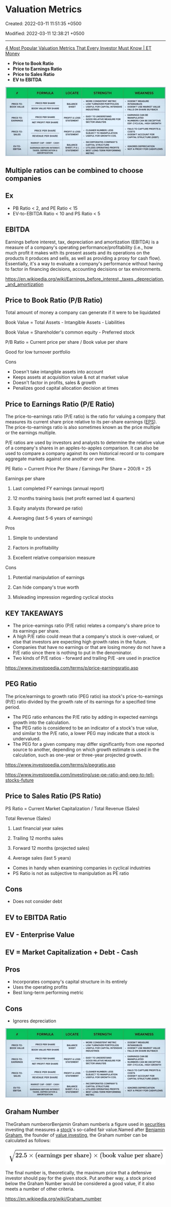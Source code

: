 # Valuation Metrics

Created: 2022-03-11 11:51:35 +0500

Modified: 2022-03-11 12:38:21 +0500

---

[4 Most Popular Valuation Metrics That Every Investor Must Know | ET Money](https://www.youtube.com/watch?v=kqNaY3woTeE)

- **Price to Book Ratio**
- **Price to Earnings Ratio**
- **Price to Sales Ratio**
- **EV to EBITDA**

![image](media/Market-Terms_Valuation-Metrics-image1.jpeg)

## Multiple ratios can be combined to choose companies

## Ex

- PB Ratio < 2, and PE Ratio < 15
- EV-to-EBITDA Ratio < 10 and PS Ratio < 5

## EBITDA

Earnings before interest, tax, depreciation and amortization (EBITDA) is a measure of a company's operating performance/profitability (i.e., how much profit it makes with its present assets and its operations on the products it produces and sells, as well as providing a proxy for cash flow). Essentially, it's a way to evaluate a company's performance without having to factor in financing decisions, accounting decisions or tax environments.

<https://en.wikipedia.org/wiki/Earnings_before_interest,_taxes,_depreciation,_and_amortization>

## Price to Book Ratio (P/B Ratio)

Total amount of money a company can generate if it were to be liquidated

Book Value = Total Assets - Intangible Assets - Liabilities

Book Value = Shareholder's common equity - Preferred stock

P/B Ratio = Current price per share / Book value per share

Good for low turnover portfolio

Cons

- Doesn't take intangible assets into account
- Keeps assets at acquisition value & not at market value
- Doesn't factor in profits, sales & growth
- Penalizes good capital allocation decision at times

## Price to Earnings Ratio (P/E Ratio)

The price-to-earnings ratio (P/E ratio) is the ratio for valuing a company that measures its current share price relative to its per-share earnings ([EPS](https://www.investopedia.com/terms/e/eps.asp)). The price-to-earnings ratio is also sometimes known as the price multiple or the earnings multiple.

P/E ratios are used by investors and analysts to determine the relative value of a company's shares in an apples-to-apples comparison. It can also be used to compare a company against its own historical record or to compare aggregate markets against one another or over time.

PE Ratio = Current Price Per Share / Earnings Per Share = 200/8 = 25

Earnings per share

1. Last completed FY earnings (annual report)

2. 12 months training basis (net profit earned last 4 quarters)

3. Equity analysts (forward pe ratio)

4. Averaging (last 5-6 years of earnings)

Pros

1. Simple to understand

2. Factors in profitability

3. Excellent relative comparision measure

Cons

1. Potential manipulation of earnings

2. Can hide company's true worth

3. Misleading impression regarding cyclical stocks

## KEY TAKEAWAYS

- The price-earnings ratio (P/E ratio) relates a company's share price to its earnings per share.
- A high P/E ratio could mean that a company's stock is over-valued, or else that investors are expecting high growth rates in the future.
- Companies that have no earnings or that are losing money do not have a P/E ratio since there is nothing to put in the denominator.
- Two kinds of P/E ratios - forward and trailing P/E -are used in practice

<https://www.investopedia.com/terms/p/price-earningsratio.asp>

## PEG Ratio

The price/earnings to growth ratio (PEG ratio) isa stock's price-to-earnings (P/E) ratio divided by the growth rate of its earnings for a specified time period.

- The PEG ratio enhances the P/E ratio by adding in expected earnings growth into the calculation.
- The PEG ratio is considered to be an indicator of a stock's true value, and similar to the P/E ratio, a lower PEG may indicate that a stock is undervalued.
- The PEG for a given company may differ significantly from one reported source to another, depending on which growth estimate is used in the calculation, such as one-year or three-year projected growth.

<https://www.investopedia.com/terms/p/pegratio.asp>

<https://www.investopedia.com/investing/use-pe-ratio-and-peg-to-tell-stocks-future>

## Price to Sales Ratio (PS Ratio)

PS Ratio = Current Market Capitalization / Total Revenue (Sales)

Total Revenue (Sales)

1. Last financial year sales

2. Trailing 12 months sales

3. Forward 12 months (projected sales)

4. Average sales (last 5 years)

- Comes in handy when examining companies in cyclical industries
- PS Ratio is not as subjective to manipulation as PE ratio

## Cons

- Does not consider debt

## EV to EBITDA Ratio

## EV - Enterprise Value

## EV = Market Capitalization + Debt - Cash

## Pros

- Incorporates company's capital structure in its entirely
- Uses the operating profits
- Best long-term performing metric

## Cons

- Ignores depreciation

![image](media/Market-Terms_Valuation-Metrics-image1.jpeg)

## Graham Number

TheGraham numberorBenjamin Graham numberis a figure used in [securities](https://en.wikipedia.org/wiki/Securities) investing that measures a [stock](https://en.wikipedia.org/wiki/Stock)'s so-called fair value.Named after [Benjamin Graham](https://en.wikipedia.org/wiki/Benjamin_Graham), the founder of [value investing](https://en.wikipedia.org/wiki/Value_investing), the Graham number can be calculated as follows:

![image](media/Market-Terms_Valuation-Metrics-image2.jpg)

The final number is, theoretically, the maximum price that a defensive investor should pay for the given stock. Put another way, a stock priced below the Graham Number would be considered a good value, if it also meets a number of other criteria.

<https://en.wikipedia.org/wiki/Graham_number>
